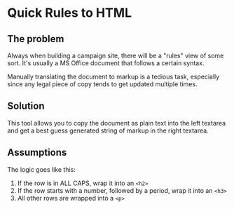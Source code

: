 # Quick Rules to HTML

## The problem
Always when building a campaign site, there will be a "rules" view of some sort.
It's usually a MS Office document that follows a certain syntax.

Manually translating the document to markup is a tedious task, especially since any
legal piece of copy tends to get updated multiple times. 

## Solution
This tool allows you to copy the document as plain text into the left textarea and
get a best guess generated string of markup in the right textarea.

## Assumptions
The logic goes like this:
1. If the row is in ALL CAPS, wrap it into an `<h2>`
2. If the row starts with a number, followed by a period, wrap it into an `<h3>`
3. All other rows are wrapped into a `<p>`
